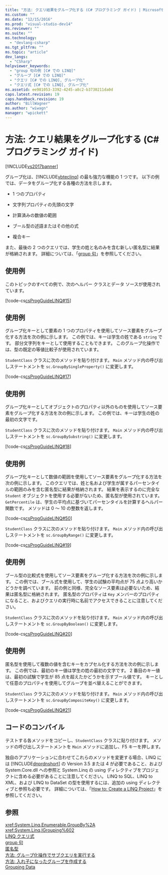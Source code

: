 ```yaml
---
title: "方法: クエリ結果をグループ化する (C# プログラミング ガイド) | Microsoft Docs"
ms.custom: ""
ms.date: "12/15/2016"
ms.prod: "visual-studio-dev14"
ms.reviewer: ""
ms.suite: ""
ms.technology: 
  - "devlang-csharp"
ms.tgt_pltfrm: ""
ms.topic: "article"
dev_langs: 
  - "CSharp"
helpviewer_keywords: 
  - "group 句の例 [C# での LINQ]"
  - "グループ [C# での LINQ]"
  - "クエリ [C# での LINQ], グループ化"
  - "クエリ式 [C# での LINQ], グループ化"
ms.assetid: ee981053-3392-4245-a8c2-b3730211da0d
caps.latest.revision: 19
caps.handback.revision: 19
author: "BillWagner"
ms.author: "wiwagn"
manager: "wpickett"
---
```

# 方法: クエリ結果をグループ化する (C# プログラミング ガイド)
[!INCLUDE[vs2017banner](../../../csharp/includes/vs2017banner.md)]

グループ化は、[!INCLUDE[vbteclinq](../../../csharp/includes/vbteclinq_md.md)] の最も強力な機能の 1 つです。  以下の例では、データをグループ化する各種の方法を示します。  
  
-   1 つのプロパティ  
  
-   文字列プロパティの先頭の文字  
  
-   計算済みの数値の範囲  
  
-   ブール型の述語またはその他の式  
  
-   複合キー  
  
 また、最後の 2 つのクエリでは、学生の姓と名のみを含む新しい匿名型に結果が格納されます。  詳細については、「[group 句](../../../csharp/language-reference/keywords/group-clause.md)」を参照してください。  
  
## 使用例  
 このトピックのすべての例で、次のヘルパー クラスとデータ ソースが使用されています。  
  
 [!code-cs[csProgGuideLINQ#15](../../../csharp/programming-guide/arrays/codesnippet/CSharp/how-to-group-query-results_1.cs)]  
  
## 使用例  
 グループ化キーとして要素の 1 つのプロパティを使用してソース要素をグループ化する方法を次の例に示します。  この例では、キーは学生の姓である `string` です。  部分文字列をキーとして使用することもできます。  このグループ化操作では、型の既定の等値比較子が使用されています。  
  
 `StudentClass` クラスに次のメソッドを貼り付けます。  `Main` メソッド内の呼び出しステートメントを `sc.GroupBySingleProperty()` に変更します。  
  
 [!code-cs[csProgGuideLINQ#17](../../../csharp/programming-guide/arrays/codesnippet/CSharp/how-to-group-query-results_2.cs)]  
  
## 使用例  
 グループ化キーとしてオブジェクトのプロパティ以外のものを使用してソース要素をグループ化する方法を次の例に示します。  この例では、キーは学生の姓の最初の文字です。  
  
 `StudentClass` クラスに次のメソッドを貼り付けます。  `Main` メソッド内の呼び出しステートメントを `sc.GroupBySubstring()` に変更します。  
  
 [!code-cs[csProgGuideLINQ#18](../../../csharp/programming-guide/arrays/codesnippet/CSharp/how-to-group-query-results_3.cs)]  
  
## 使用例  
 グループ化キーとして数値の範囲を使用してソース要素をグループ化する方法を次の例に示します。  このクエリでは、姓と名および学生が属するパーセンタイルの範囲のみを含む匿名型に結果が格納されます。  結果を表示するのに完全な `Student` オブジェクトを使用する必要がないため、匿名型が使用されています。  `GetPercentile` は、学生の平均点に基づいてパーセンタイルを計算するヘルパー関数です。  メソッドは 0 ～ 10 の整数を返します。  
  
 [!code-cs[csProgGuideLINQ#50](../../../csharp/programming-guide/arrays/codesnippet/CSharp/how-to-group-query-results_4.cs)]  
  
 `StudentClass` クラスに次のメソッドを貼り付けます。  `Main` メソッド内の呼び出しステートメントを `sc.GroupByRange()` に変更します。  
  
 [!code-cs[csProgGuideLINQ#19](../../../csharp/programming-guide/arrays/codesnippet/CSharp/how-to-group-query-results_5.cs)]  
  
## 使用例  
 ブール型の比較式を使用してソース要素をグループ化する方法を次の例に示します。  この例では、ブール式を使用して、学生の試験の平均点が 75 点より高いかどうかを調べています。  前の例と同様、完全なソース要素は必要ないため、結果は匿名型に格納されます。  匿名型のプロパティは `Key` メンバーのプロパティになること、およびクエリの実行時に名前でアクセスできることに注意してください。  
  
 `StudentClass` クラスに次のメソッドを貼り付けます。  `Main` メソッド内の呼び出しステートメントを `sc.GroupByBoolean()` に変更します。  
  
 [!code-cs[csProgGuideLINQ#20](../../../csharp/programming-guide/arrays/codesnippet/CSharp/how-to-group-query-results_6.cs)]  
  
## 使用例  
 匿名型を使用して複数の値を含むキーをカプセル化する方法を次の例に示します。  この例では、最初のキー値は学生の姓の最初の文字です。  2 番目のキー値は、最初の試験で学生が 85 点を超えたかどうかを示すブール値です。  キーとして任意のプロパティを使用してグループを並べ替えることができます。  
  
 `StudentClass` クラスに次のメソッドを貼り付けます。  `Main` メソッド内の呼び出しステートメントを `sc.GroupByCompositeKey()` に変更します。  
  
 [!code-cs[csProgGuideLINQ#21](../../../csharp/programming-guide/arrays/codesnippet/CSharp/how-to-group-query-results_7.cs)]  
  
## コードのコンパイル  
 テストする各メソッドをコピーし、`StudentClass` クラスに貼り付けます。  メソッドの呼び出しステートメントを `Main` メソッドに追加し、F5 キーを押します。  
  
 独自のアプリケーションに合わせてこれらのメソッドを変更する場合、LINQ には [!INCLUDE[dnprdnshort](../../../csharp/getting-started/includes/dnprdnshort_md.md)] の Version 3.5 または 4 が必要であること、および System.Core.dll への参照と System.Linq の using ディレクティブをプロジェクトに含める必要があることに注意してください。  LINQ to SQL、LINQ to XML、および LINQ to DataSet の型を使用するには、追加の using ディレクティブと参照も必要です。  詳細については、「[How to: Create a LINQ Project](../Topic/How%20to:%20Create%20a%20LINQ%20Project.md)」を参照してください。  
  
## 参照  
 <xref:System.Linq.Enumerable.GroupBy%2A>   
 <xref:System.Linq.IGrouping%602>   
 [LINQ クエリ式](../../../csharp/programming-guide/linq-query-expressions/index.md)   
 [group 句](../../../csharp/language-reference/keywords/group-clause.md)   
 [匿名型](../../../csharp/programming-guide/classes-and-structs/anonymous-types.md)   
 [方法: グループ化操作でサブクエリを実行する](../../../csharp/programming-guide/linq-query-expressions/how-to-perform-a-subquery-on-a-grouping-operation.md)   
 [方法: 入れ子になったグループを作成する](../Topic/How%20to:%20Create%20a%20Nested%20Group%20\(C%23%20Programming%20Guide\).md)   
 [Grouping Data](../../../visual-basic/programming-guide/concepts/linq/grouping-data.md)